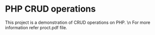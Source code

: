 # PHP CRUD operations 

<p>This project is a demonstration of CRUD operations on PHP. \n For more information refer proct.pdf file.</p>

